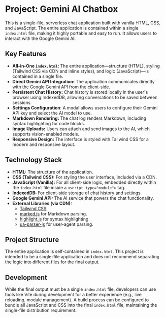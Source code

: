 # Project: Gemini AI Chatbox

This is a single-file, serverless chat application built with vanilla HTML, CSS, and JavaScript. The entire application is contained within a single `index.html` file, making it highly portable and easy to run. It allows users to interact with the Google Gemini AI.

## Key Features

*   **All-in-One `index.html`:** The entire application—structure (HTML), styling (Tailwind CSS via CDN and inline styles), and logic (JavaScript)—is contained in a single file.
*   **Direct Gemini API Integration:** The application communicates directly with the Google Gemini API from the client-side.
*   **Persistent Chat History:** Chat history is stored locally in the user's browser using IndexedDB, allowing conversations to be saved between sessions.
*   **Settings Configuration:** A modal allows users to configure their Gemini API key and select the AI model to use.
*   **Markdown Rendering:** The chat log renders Markdown, including syntax highlighting for code blocks.
*   **Image Uploads:** Users can attach and send images to the AI, which supports vision-enabled models.
*   **Responsive Design:** The interface is styled with Tailwind CSS for a modern and responsive layout.

## Technology Stack

*   **HTML:** The structure of the application.
*   **CSS (Tailwind CSS):** For styling the user interface, included via a CDN.
*   **JavaScript (Vanilla):** For all client-side logic, embedded directly within the `index.html` file inside a `<script type="module">` tag.
*   **IndexedDB:** For client-side storage of chat history and settings.
*   **Google Gemini API:** The AI service that powers the chat functionality.
*   **External Libraries (via CDN):**
    *   [Tailwind CSS](https://tailwindcss.com/)
    *   [marked.js](https://marked.js.org/) for Markdown parsing.
    *   [highlight.js](https://highlightjs.org/) for syntax highlighting.
    *   [ua-parser-js](https://github.com/faisalman/ua-parser-js) for user-agent parsing.

## Project Structure

The entire application is self-contained in `index.html`. This project is intended to be a single-file application and does not recommend separating the logic into different files for the final output.

## Development

While the final output must be a single `index.html` file, developers can use tools like Vite during development for a better experience (e.g., live reloading, module management). A build process can be configured to bundle all JavaScript and CSS into the final `index.html` file, maintaining the single-file distribution requirement.
